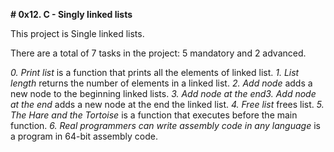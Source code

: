**# 0x12. C - Singly linked lists**

This project is Single linked lists.

There are a total of 7 tasks in the project:
5 mandatory and 2 advanced.

*0. Print list* is a function that prints all the elements of linked list.
*1. List length* returns the number of elements in a linked list.
*2. Add node* adds a new node to the beginning linked lists.
*3. Add node at the end3. Add node at the end* adds a new node at the end the linked list.
*4. Free list* frees list.
*5. The Hare and the Tortoise* is a function that executes before the main function.
*6. Real programmers can write assembly code in any language* is a program in 64-bit assembly code.

